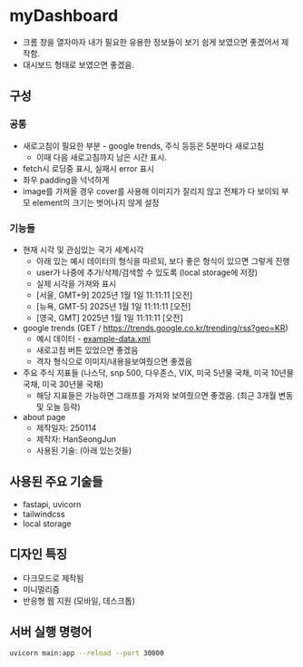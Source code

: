 # myDashboard

- 크롬 창을 열자마자 내가 필요한 유용한 정보들이 보기 쉽게 보였으면 좋겠어서 제작함.
- 대시보드 형태로 보였으면 좋겠음.

## 구성

### 공통

- 새로고침이 필요한 부분 - google trends, 주식 등등은 5분마다 새로고침
  - 이때 다음 새로고침까지 남은 시간 표시.
- fetch시 로딩중 표시, 실패시 error 표시
- 좌우 padding을 넉넉하게
- image를 가져올 경우 cover를 사용해 이미지가 잘리지 않고 전체가 다 보이되 부모 element의 크기는 벗어나지 않게 설정

### 기능들

- 현재 시각 및 관심있는 국가 세계시각
  - 아래 있는 예시 데이터의 형식을 따르되, 보다 좋은 형식이 있으면 그렇게 진행
  - user가 나중에 추가/삭제/검색할 수 있도록 (local storage에 저장)
  - 실제 시각을 가져와 표시
  - [서울, GMT+9] 2025년 1월 1일 11:11:11 [오전]
  - [뉴욕, GMT-5] 2025년 1월 1일 11:11:11 [오전]
  - [영국, GMT] 2025년 1월 1일 11:11:11 [오전]
- google trends (GET / <https://trends.google.co.kr/trending/rss?geo=KR>)
  - 예시 데이터 - [example-data.xml](./example-data.xml)
  - 새로고침 버튼 있었으면 좋겠음
  - 격자 형식으로 이미지/내용을보여줬으면 좋겠음
- 주요 주식 지표들 (나스닥, snp 500, 다우존스, VIX, 미국 5년물 국채, 미국 10년물 국채, 미국 30년물 국채)
  - 해당 지표들은 가능하면 그래프를 가져와 보여줬으면 좋겠음. (최근 3개월 변동 및 오늘 등락)
- about page
  - 제작일자: 250114
  - 제작자: HanSeongJun
  - 사용된 기술: (아래 있는것들)

## 사용된 주요 기술들

- fastapi, uvicorn
- tailwindcss
- local storage

## 디자인 특징

- 다크모드로 제작됨
- 미니멀리즘
- 반응형 웹 지원 (모바일, 데스크톱)

## 서버 실행 명령어

```bash
uvicorn main:app --reload --port 30000
```
